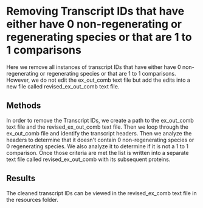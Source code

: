 # Removing Transcript IDs that have either have 0 non-regenerating or regenerating species or that are 1 to 1 comparisons
Here we remove all instances of transcript IDs that have either have 0 non-regenerating or regenerating species or that are 1 to 1 comparisons. However, we do not edit the ex_out_comb text file but add the edits into a new file called revised_ex_out_comb text file.

## Methods
In order to remove the Transcript IDs, we create a path to the ex_out_comb text file and the revised_ex_out_comb text file. Then we loop through the ex_out_comb file and identify the transcript headers. Then we analyze the headers to determine that it doesn't contain 0 non-regenerating species or
0 regenerating species. We also analyze it to determine if it is not a 1 to 1 comparison. Once those criteria are met the list is written into a separate text file called revised_ex_out_comb with its 
subsequent proteins.

## Results
The cleaned transcript IDs can be viewed in the revised_ex_comb text file in the resources folder.